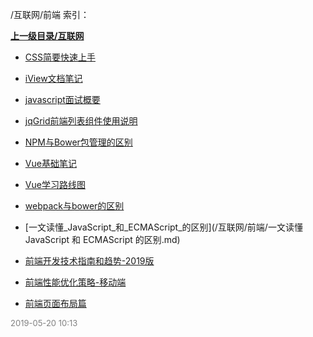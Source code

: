/互联网/前端 索引：


**[上一级目录/互联网](/互联网/index.md)**

- [CSS简要快速上手](/互联网/前端/CSS简要快速上手.md)

- [iView文档笔记](/互联网/前端/iView文档笔记.md)

- [javascript面试概要](/互联网/前端/javascript面试概要.md)

- [jqGrid前端列表组件使用说明](/互联网/前端/jqGrid前端列表组件使用说明.md)

- [NPM与Bower包管理的区别](/互联网/前端/NPM与Bower包管理的区别.md)

- [Vue基础笔记](/互联网/前端/Vue基础笔记.md)

- [Vue学习路线图](/互联网/前端/Vue学习路线图.md)

- [webpack与bower的区别](/互联网/前端/webpack与bower的区别.md)

- [一文读懂_JavaScript_和_ECMAScript_的区别](/互联网/前端/一文读懂 JavaScript 和 ECMAScript 的区别.md)

- [前端开发技术指南和趋势-2019版](/互联网/前端/前端开发技术指南和趋势-2019版.md)

- [前端性能优化策略-移动端](/互联网/前端/前端性能优化策略-移动端.md)

- [前端页面布局篇](/互联网/前端/前端页面布局篇.md)


<font size=2 color='grey'> 2019-05-20 10:13 </font>